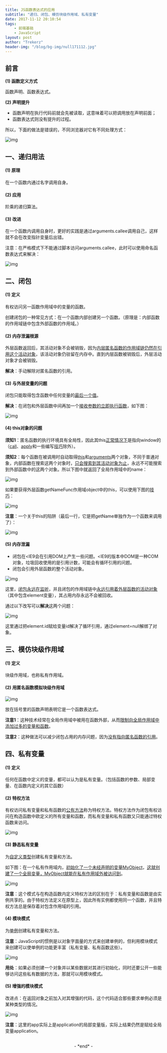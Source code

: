 ```yaml
---
title: JS函数表达式的应用
subtitle: "递归、闭包、模仿块级作用域、私有变量"
date: 2017-11-12 20:10:54
tags: 
	- 前端基础
	- JavaScript
layout: post
author: "Trekerz"
header-img: "/blog/bg-img/null171112.jpg"
---
```




## 前言

**(1) 函数定义方式**

函数声明、函数表达式。

**(2) 声明提升**

* 函数声明在执行代码前就会先被读取，这意味着可以把调用放在声明前面；
* 函数表达式则没有提升的过程。

所以，下面的做法是错误的，不同浏览器对它有不同处理方式：

![img](1.png)

## **一、递归用法**

#### **(1) 原理**

在一个函数内通过名字调用自身。

#### **(2) 应用**

阶乘的递归算法。

#### **(3) 改进**

在一个函数内调用自身时，更好的实践是通过arguments.callee调用自己，这样就不会在改变指针变量后出错。

注意：在严格模式下不能通过脚本访问arguments.callee，此时可以使用命名函数表达式来解决：

![img](2.png)

## **二、闭包**

#### **(1) 定义**

有权访问另一函数作用域中的变量的函数。

创建闭包的一种常见方式：在一个函数内部创建另一个函数。（原理是：内部函数的作用域链中包含外部函数的作用域。）

#### **(2) 内存泄漏根源**

外层函数返回后，其活动对象不会被销毁，因为<u>内层匿名函数的作用域链仍然在引用这个活动对象</u>，该活动对象仍驻留在内存中。直到内层函数被销毁后，外层活动对象才会被销毁。

**解决**：手动解除对匿名函数的引用。

#### **(3) 与外层变量的问题**

闭包只能取得包含函数中任何变量的<u>最后一个值</u>。

**解决**：在闭包和外层函数中间再加一个<u>接收参数的立即执行函数</u>，如下图：

![img](3.png)

#### **(4) this对象的问题**

**须知1**：匿名函数的执行环境具有全局性，因此其this<u>正常情况下</u>是指向window的（<u>call</u>、<u>apply</u>和一些编写<u>技巧</u>除外）。

**须知2**：每个函数在被调用时自动取得<u>this</u>和<u>arguments</u>两个对象，不同于普通对象，内部函数在搜索这两个对象时，<u>只会搜索到其活动对象为止</u>，永远不可能搜索到外部函数中的这两个对象。所以下图中就返回了全局作用域中的name： 

![img](4.png)

如果要获得外层函数getNameFunc作用域object中的this，可以使用下图的<u>技巧</u>：

![img](5.png)

**注意**：一个关于this的陷阱（最后一行，它是把getName单独作为一个函数来调用了）：

![img](6.png)

#### **(5) 内存泄漏**

* 闭包在<IE9会在引用DOM上产生一些问题。<IE9的版本中DOM是一种COM对象，垃圾回收使用的是引用计数，可能会有循环引用的问题。
* 闭包会引用外层函数的整个活动对象。

![img](7.png)

这里，<u>闭包永远在监听</u>，并且闭包的作用域链中<u>永远引用着外层函数的活动对象</u>（其中包含element变量），其占用内存永远不会被回收。

通过以下改写可以**解决**这两个问题：

![img](8.png)

这里通过把element.id赋给变量id解决了循环引用，通过element=null解绑了对象。

## **三、模仿块级作用域**

#### **(1) 定义**

块级作用域，也称私有作用域。

#### **(2) 用匿名函数模拟块级作用域**

![img](9.png)

放在括号里的函数声明表明它是一个函数表达式。

**注意1**：这种技术经常在全局作用域中被用在函数外部，从而<u>限制向全局作用域中添加过多的变量和函数</u>。

**注意2**：这种做法可以减少闭包占用的内存问题，因为<u>没有指向匿名函数的引用</u>。

## **四、私有变量**

#### **(1) 定义**

任何在函数中定义的变量，都可以认为是私有变量。（包括函数的参数、局部变量、在函数内定义的其它函数）

#### **(2) 特权方法**

有权访问私有变量和私有函数的<u>公有方法</u>称为特权方法。特权方法作为闭包有权访问在构造函数中欧定义的所有变量和函数，而私有变量和私有函数又只能通过特权函数来访问。

![img](10.png)

#### **(3) 静态私有变量**

为<u>自定义类型</u>创建私有变量和方法。

如下图：在一个私有作用域内，<u>初始化了一个未经声明的变量MyObject</u>，<u>这就创建了一个全局变量，MyObject就能在私有作用域外被访问到</u>。

![img](11.png)

**注意**：这个模式与在构造函数内定义特权方法的区别在于：私有变量和函数是由实例共享的。由于特权方法定义在原型上，因此所有实例都使用同一个函数，并且特权方法总是保存着对包含作用域的引用。

#### **(4) 模块模式**

为<u>单例</u>创建私有变量和方法。

**注意**：JavaScript的惯例是以对象字面量的方式来创建单例的，但利用模块模式来创建可以使单例的功能更丰富（私有变量、私有函数这些）。

![img](12.png)

**用处**：如果必须创建一个对象并以某些数据对其进行初始化，同时还要公开一些能够访问这些私有数据的方法，那就可以用模块模式。

#### **(5) 增强的模块模式**

改进点：在返回对象之前加入对其增强的代码，这个代码适合那些要求单例必须是某种类型的情况。

![img](13.png)

**注意**：这里的app实际上是application的局部变量版，实际上结果仍然是赋给全局变量application。

<br/>

<center>-&nbsp;*end*&nbsp;-</center>

<br/>
